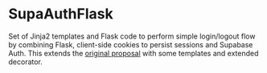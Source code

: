 # SupaAuthFlask
Set of Jinja2 templates and Flask code to perform simple login/logout flow by combining Flask, client-side cookies to persist sessions and Supabase Auth.
This extends the [original proposal](https://github.com/jantznick/supaflask) with some templates and extended decorator.

